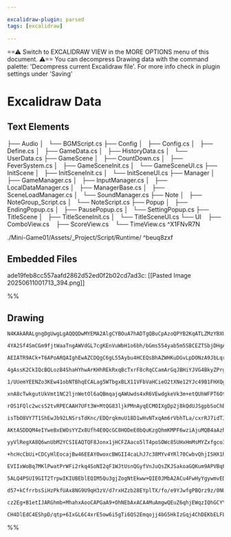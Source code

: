 ```yaml
---

excalidraw-plugin: parsed
tags: [excalidraw]

---
```

==⚠  Switch to EXCALIDRAW VIEW in the MORE OPTIONS menu of this document. ⚠== You can decompress Drawing data with the command palette: 'Decompress current Excalidraw file'. For more info check in plugin settings under 'Saving'


# Excalidraw Data

## Text Elements
├── Audio
│   └── BGMScript.cs
├── Config
│   ├── Config.cs
│   ├── Define.cs
│   ├── GameData.cs
│   ├── HistoryData.cs
│   └── UserData.cs
├── GameScene
│   ├── CountDown.cs
│   ├── FeverSystem.cs
│   ├── GameSceneInit.cs
│   └── GameSceneUI.cs
├── InitScene
│   ├── InitSceneInit.cs
│   └── InitSceneUI.cs
├── Manager
│   ├── GameManager.cs
│   ├── InputManager.cs
│   ├── LocalDataManager.cs
│   ├── ManagerBase.cs
│   ├── SceneLoadManager.cs
│   └── SoundManager.cs
├── Note
│   ├── NoteGroup_Script.cs
│   └── NoteScript.cs
├── Popup
│   ├── EndingPopup.cs
│   ├── PausePopup.cs
│   └── SettingPopup.cs
├── TitleScene
│   ├── TitleSceneInit.cs
│   └── TitleSceneUI.cs
└── UI
     ├── ComboView.cs
     ├── ScoreView.cs
     └── TimeView.cs ^X1FNvR7N

./Mini-Game01/Assets/_Project/Script/Runtime/ ^beuq8zxf

## Embedded Files
ade19feb8cc557aafd2862d52ed0f2b02cd7ad3c: [[Pasted Image 20250611001713_394.png]]

%%
## Drawing
```compressed-json
N4KAkARALgngDgUwgLgAQQQDwMYEMA2AlgCYBOuA7hADTgQBuCpAzoQPYB2KqATLZMzYBXUtiRoIACyhQ4zZAHoFAc0JRJQgEYA6bGwC2CgF7N6hbEcK4OCtptbErHALRY8RMpWdx8Q1TdIEfARcZgRmBShcZQUebQBGOJ4aOiCEfQQOKGZuAG1wMFAwYogSbggADXiAMQA5egAlAHZalOLIWERyqCwoNpLMbmcATmGABm0ADmH4gGYAViaeScnZ

4YA2Sf4SmCGm9fjtWaaTngAWVdGL7cgKEnVuWbH1o6bh/bGms554yab5m5SBCEZTSbjDHgAgqQazKYLcMaA5hQUhsADWCAAwmx8GxSOUAMTxBDE4n9SCaXDYNHKVFCDjEbG4/ESFHWZhwXCBLLkiAAM0I+HwAGVYPCJIIPLzkaiMQB1e6Sbh8aEQGXohCimDi9CSsqAumgjjhHJoeKAtic7BqXZmsaI1W04RwACSxFNqHy7UgADU5fFMJNausKrU

AEIATR9ACk+T6APoARQAIghEwAZCDQgC6gL55Aybu4HCEQsBhAZWHKuDGvLpDONzA9JbLqrCCGIyrmPDGk3i/fNqsYLHYXDQT1mgOHrE4tU4Ym48WGfaWxwW5eYqeCPU7aD5BDCgM0wgZAFFghksh7crnVUI4MRcDvF19hvN5rMfmMnsNAUQOGixalvgf5sNSHbcPu+CHqqPSYH0EiADikgAApMhqAAIJCI4bAADocIAQKQAAWEaggAopKhqBhgA

4gAssK2CkIQcBQLozB4ShaHYhwArKHhREkRxqBcTxrF8cRqCCamArGqJBHiYJVG4BkyZPrgsn8RJFEABKEMieIwCpUTqeJ5FoQAqmEpCGWp2BsRwClKZqYjGmJAkUdi9JQMmbAUBwxluWh1QIMOwowMi6T+ZpaGKRk9GZAgLocGokWmagMVOfFZkurJgmJWocUuXJAWoHlUAFQlSUsbZrlkRRpXlVlOUUTR1jREwNUORkLUcG1pCRblHBwEIUDdb

1/UUemYEENZo3KEw41obNTBhqECALag5WTbgxBLX11VFbVaHCieO2tXNe12YJc49B1FHXQgVF0nA8b0YxzEpXdbA9K9TFVZdFEAAqWvet1oaeDIVsoQNDXA60A7gQhhND94fUdCAyJDyOw/tgkACpqME5Wg6g+NQITzkVcl+0aalpPk5l2X7alWV4agqDye5BjHj6hAIBQslsxzR16IEPN8wL7MkbThAZGL/O2XWlC4705SCZh2E1al1F0Qxv1NZ

xnA8cTwkgutUkVmt1NC2ljnWetOl6aQBmqajqAWUwds4xR6VEwdgkeVk3m+etQUhWFPT6OtPsU6VrvRwz+slZVvsaQN+Ux5Vrv1RTjVe4tZ3tX73uObt62JUNI0FxdxOTe4M1V+tu0rWE62bWw22l1bUsUcd9KnT152J/dxP3Y9zovbr71d4dqD3T9U//WhWPE+DjgcFDwPY3ZqeAwjSOb67wro1AmMH3nJMExlhU72hdNX5Tf2axRd8NYzdnMy6

rOS1FQlc2wcsS2tvRPECAAH7UFt3W+MtQG83ljkPMnAyqECMOIXgDp2j8kQdUJSgpbSoChBguCUB0JEGUGOdAwQ+R9CnEwE+7gSEgnIdAS0vI9BZFwBbUgRY0AthAqqPEIIKwEGVvBVWFF1bsCfmhbW89H72U5txEExtDam2npJBA0lLbb2tulT22jioOygPpPRUi3aWRMfI6KjkU7WwDl5Hyfk1EUVDkwUK4VI5OKsbFDOVN9Ez3jsaXOi8k7p3

isTbO8VY7T1ShEwJb92LNSrsTdKnc/EDQrqkmuU18D1wHvNTxqAm6rVbhTLa/cxrRJ7idTJljZ5fQQCPepY97wTzenImmn1vqTzkYJZeRcwYQ3XljOGe8EDDMqWjDGQyz7BJfhTYmczImZwmRfMm98gl4Q/l/Wxf8wF2QgT/YBotYGAMgRfWWJyFaAgRkYho4RkGoJREIBAf4LZaWBKCBCqBDiQgKAAX22EUEoZQJCaAQEIAAjpMIwmA+S8k6Kg6

AKtASDDQM4eIYweBxEWOsYYZx8Ufh4E0QcGC8HODeE0bQuKzgQhmKMPF6wziAjuMQB4aAzhfCpW8eY6x5jfA2H8AhJRJAfLBGgSE1z146nQSUdUGImR4kJKSEkSAjxUhpPWRkOJFWsnIBwDkXJMjUNVAKIUWodRqhxPqNsKINQKlZUqcVSJbUYnNYivUnYDTCCNCaRcForQ2kXPaQETp7xumvNCX0/pAzBlDJGGMcYkypgzFmdot4MH5kctw1AvD

yyVlRegXA8Q6wnUbM2YCSIEAQTQF8Jonx1jHCFZAaco5lT4poSOWc85UHxHmMsMYZxfgco3FudG1bUBQRghg48fdzzpCNdedNJR7yPmfGaV875PwYp/K8gCQFWwYNxOBXcE6DwvNgirCQ2gFA0QrIQZw6UxjxAUOhJs6MIjxgBqiAAVggbAUAFCyIUA0Ty0CFCKwoCIr5EBr23qSg+xyT6X1vuyAoT9P6/0AaAyBrIYHeR8kQcKB5yoZWQAI1kbB

+hcHcCbUi+CDCyHlEocajBw46EEAY0woxcBWGII4caLhJ7c38MYv4YRl70CwbvQhjISHX1hFQ+htgv7/2Ae6cB0DGRwPXOGmwO5rAUHcCeeew9bzRVfJ+fMf5gLVQgvQJiZwyYKgAHlSA8CgHyDgbBhSYmqFpGA0Z0zRhdIQeF8BEUyzaryAtzhzjDG0Fi9Yzx/jxBOMcfYgIyVvDOAlyEkx3xLGJYyklJQWVsu+alyYrwmizDOOsN4sx1g/CZaq

EVIIxWoBq7MKlPwatPrWFi2rkq4SoNI2qF1WJtUsnQGyfVnJuQsZKJSakoaGQKum9APVBqFv4cFCKMU7qrWeptbKBA9rysqgwXKzUB3ygepLX4SQZa/X8IDbAINY3Q2undHkJdZGCwJSExW2z+bqyzAew2X1PDgdXarSe/sdWmgrAxbRltnAXwtdY0wGcHA5wcAXOKp99pGvxDOJOWzm40hrtPdBEzS2TpzsvNkX7gIV1PnHalmlixziNaRyVyA/

5ALQ4PSUI9GIT2TrpwIKIUBEblEQIM5Qu3gjZogNtEkww+QIE0JMbA2ACu4FwHyYgywmvED7R2MYfIeCaExdgYgTRtqzGwNKdwqCvTtH52AeIOZAQMRYcL/A/zwDprV3AOAop2fcCBdAEVGQmPtcWwwWBK0VuavW4SPkWfs/9AgNgEQC2XQR1FKdjPEgiQqrJNsPPBejVF/SKnjVJ0y8za2/No1uf8+kELxHaoe23V3aO532vWR6/6BL3axUypq9

d57+kCfrrbsSiHzPkfUAx8NG9U9qH3zV/d7rxHZzb28EYplTX/fo/e9YJwfgPBQrz9z/0NUQjxHCd78f1BzjTGNFJ9nwf+fUQpAxC3ePkIq20+6fCJQf+l+6Qq86EIBFAYBJ6auCBw+F+6+Ec8BqIkG4W5QmquezA/uQoFQ4Ifw2gH4+WYw8wnwPA7wZw9+hBqIQoEYQaGK5B/wXwn48wqWGw1eRgbABg0eQ4BAzyCI5Biwnwkw1mBQD+/++gm+f

cz2Eg+B1etIJARGhmb+MhahxAooCAPGaA9+OhNEbAxACA4MuAmgwQEuZ6qhjEWqzIQhGCYYOIyBpAyglIAAFL1tQLwKlr4T4agBMPMAAJS8h3LKClhch4EeG4DeFPABEJG8BJHBFhHSFQFr4L4IBH4nycDloi78gA53KViMTrxOElCZCWHWFGakDPJ+5EAGGoDGaAg9Tx5oDNH8LDT/iPK1EIDpGQB2AqbZDCg9RwAmFmEWFWHjqS7V5UgnyMC4w

CH4DlEdC4EShpD/qtp+6IxGL6C4xrE5ow6i5gTi6QS2Emqojj4bG5HkIzGqj4ChDEKbELFLEQHB5gAAp0CmrhDR5/IgB/JAA
```
%%